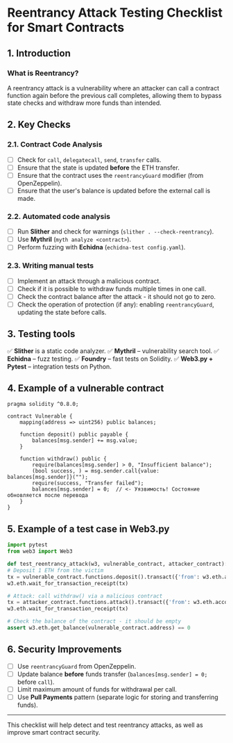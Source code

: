 # **Reentrancy Attack Testing Checklist for Smart Contracts**

## **1. Introduction**
### **What is Reentrancy?**
A reentrancy attack is a vulnerability where an attacker can call a contract function again before the previous call completes, allowing them to bypass state checks and withdraw more funds than intended.

## **2. Key Checks**
### **2.1. Contract Code Analysis**
- [ ] Check for `call`, `delegatecall`, `send`, `transfer` calls.
- [ ] Ensure that the state is updated **before** the ETH transfer.
- [ ] Ensure that the contract uses the `reentrancyGuard` modifier (from OpenZeppelin).
- [ ] Ensure that the user's balance is updated before the external call is made.

### **2.2. Automated code analysis**
- [ ] Run **Slither** and check for warnings (`slither . --check-reentrancy`).
- [ ] Use **Mythril** (`myth analyze <contract>`).
- [ ] Perform fuzzing with **Echidna** (`echidna-test config.yaml`).

### **2.3. Writing manual tests**
- [ ] Implement an attack through a malicious contract.
- [ ] Check if it is possible to withdraw funds multiple times in one call.
- [ ] Check the contract balance after the attack - it should not go to zero.
- [ ] Check the operation of protection (if any): enabling `reentrancyGuard`, updating the state before calls.

## **3. Testing tools**
✅ **Slither** is a static code analyzer.
✅ **Mythril** – vulnerability search tool.
✅ **Echidna** – fuzz testing.
✅ **Foundry** – fast tests on Solidity.
✅ **Web3.py + Pytest** – integration tests on Python.

## **4. Example of a vulnerable contract**
```solidity
pragma solidity ^0.8.0;

contract Vulnerable {
    mapping(address => uint256) public balances;

    function deposit() public payable {
        balances[msg.sender] += msg.value;
    }

    function withdraw() public {
        require(balances[msg.sender] > 0, "Insufficient balance");
        (bool success, ) = msg.sender.call{value: balances[msg.sender]}("");
        require(success, "Transfer failed");
        balances[msg.sender] = 0;  // <- Уязвимость! Состояние обновляется после перевода
    }
}
```

## **5. Example of a test case in Web3.py**
```python
import pytest
from web3 import Web3

def test_reentrancy_attack(w3, vulnerable_contract, attacker_contract):
# Deposit 1 ETH from the victim
tx = vulnerable_contract.functions.deposit().transact({'from': w3.eth.accounts[1], 'value': Web3.toWei(1, 'ether')})
w3.eth.wait_for_transaction_receipt(tx)

# Attack: call withdraw() via a malicious contract
tx = attacker_contract.functions.attack().transact({'from': w3.eth.accounts[2]})
w3.eth.wait_for_transaction_receipt(tx)

# Check the balance of the contract - it should be empty
assert w3.eth.get_balance(vulnerable_contract.address) == 0
```

## **6. Security Improvements**
- [ ] Use `reentrancyGuard` from OpenZeppelin.
- [ ] Update balance **before** funds transfer (`balances[msg.sender] = 0;` before `call`).
- [ ] Limit maximum amount of funds for withdrawal per call.
- [ ] Use **Pull Payments** pattern (separate logic for storing and transferring funds).

---
This checklist will help detect and test reentrancy attacks, as well as improve smart contract security.
